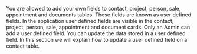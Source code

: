 <properties date="2016-05-11"
SortOrder="6"
/>

 

You are allowed to add your own fields to contact, project, person, sale, appointment and documents tables. These fields are known as user defined fields. In the application user defined fields are visible in the contact, project, person, sale, appointment and document cards. Only an Admin can add a user defined field. You can update the data stored in a user defined field.  In this section we will explain how to update a user defined field on a contact table.  
